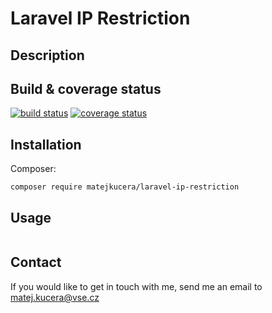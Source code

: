 # Laravel IP Restriction

## Description 



## Build & coverage status

[![build status](https://gitlab.vse.cz/phplibs/laravel-ip-restriction/badges/master/build.svg)](https://gitlab.vse.cz/phplibs/laravel-ip-restriction)
[![coverage status](https://gitlab.vse.cz/phplibs/laravel-ip-restriction/badges/master/coverage.svg)](https://gitlab.vse.cz/phplibs/laravel-ip-restriction)

## Installation

Composer:
```
composer require matejkucera/laravel-ip-restriction
```

## Usage
```php

```

## Contact

If you would like to get in touch with me, send me an email to matej.kucera@vse.cz